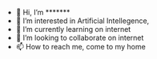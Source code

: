 - 👋 Hi, I’m *******
- 👀 I’m interested in Artificial Intellegence, 
- 🌱 I’m currently learning on internet
- 💞️ I’m looking to collaborate on internet
- 📫 How to reach me, come to my home

<!---
hyugihc/hyugihc is a ✨ special ✨ repository because its `README.md` (this file) appears on your GitHub profile.
You can click the Preview link to take a look at your changes.
--->
